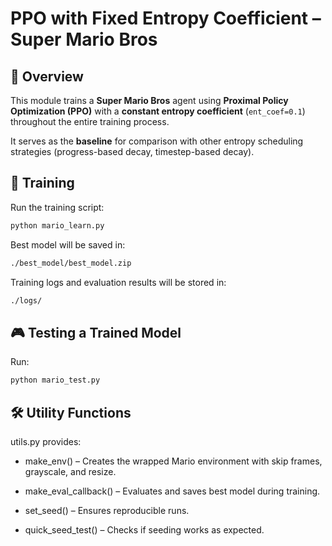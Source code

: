 # PPO with Fixed Entropy Coefficient – Super Mario Bros

## 📌 Overview
This module trains a **Super Mario Bros** agent using **Proximal Policy Optimization (PPO)** with a **constant entropy coefficient** (`ent_coef=0.1`) throughout the entire training process.

It serves as the **baseline** for comparison with other entropy scheduling strategies (progress-based decay, timestep-based decay).

## 🚀 Training
Run the training script:
```bash
python mario_learn.py
```
Best model will be saved in:
```bash
./best_model/best_model.zip
```
Training logs and evaluation results will be stored in:
```bash
./logs/
```

## 🎮 Testing a Trained Model
Run:
```bash
python mario_test.py
```
## 🛠 Utility Functions
utils.py provides:

* make_env() – Creates the wrapped Mario environment with skip frames, grayscale, and resize.

* make_eval_callback() – Evaluates and saves best model during training.

* set_seed() – Ensures reproducible runs.

* quick_seed_test() – Checks if seeding works as expected.

